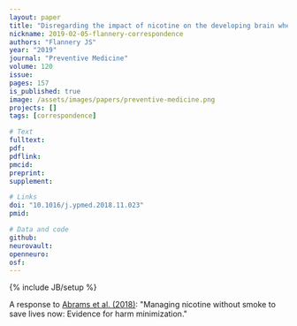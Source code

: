 ```yaml
---
layout: paper
title: "Disregarding the impact of nicotine on the developing brain when evaluating costs and benefits of noncombustible nicotine products"
nickname: 2019-02-05-flannery-correspondence
authors: "Flannery JS"
year: "2019"
journal: "Preventive Medicine"
volume: 120
issue:
pages: 157
is_published: true
image: /assets/images/papers/preventive-medicine.png
projects: []
tags: [correspondence]

# Text
fulltext:
pdf:
pdflink:
pmcid:
preprint:
supplement:

# Links
doi: "10.1016/j.ypmed.2018.11.023"
pmid:

# Data and code
github:
neurovault:
openneuro:
osf:
---
```

{% include JB/setup %}

A response to [Abrams et al. (2018)](https://doi.org/10.1016/j.ypmed.2018.06.010): "Managing nicotine without smoke to save lives now: Evidence for harm minimization."
